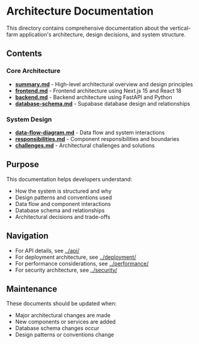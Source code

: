 # Architecture Documentation

This directory contains comprehensive documentation about the vertical-farm application's architecture, design decisions, and system structure.

## Contents

### Core Architecture
- **[summary.md](./summary.md)** - High-level architectural overview and design principles
- **[frontend.md](./frontend.md)** - Frontend architecture using Next.js 15 and React 18
- **[backend.md](./backend.md)** - Backend architecture using FastAPI and Python
- **[database-schema.md](./database-schema.md)** - Supabase database design and relationships

### System Design
- **[data-flow-diagram.md](./data-flow-diagram.md)** - Data flow and system interactions
- **[responsibilities.md](./responsibilities.md)** - Component responsibilities and boundaries
- **[challenges.md](./challenges.md)** - Architectural challenges and solutions

## Purpose

This documentation helps developers understand:
- How the system is structured and why
- Design patterns and conventions used
- Data flow and component interactions
- Database schema and relationships
- Architectural decisions and trade-offs

## Navigation

- For API details, see [../api/](../api/)
- For deployment architecture, see [../deployment/](../deployment/)
- For performance considerations, see [../performance/](../performance/)
- For security architecture, see [../security/](../security/)

## Maintenance

These documents should be updated when:
- Major architectural changes are made
- New components or services are added
- Database schema changes occur
- Design patterns or conventions change 